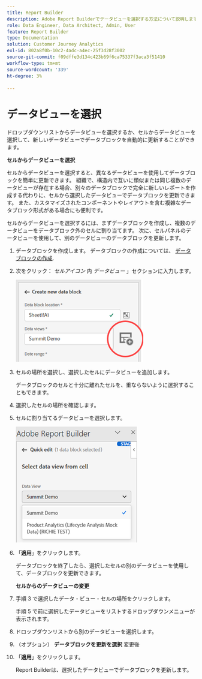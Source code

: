 ```yaml
---
title: Report Builder
description: Adobe Report Builderでデータビューを選択する方法について説明します
role: Data Engineer, Data Architect, Admin, User
feature: Report Builder
type: Documentation
solution: Customer Journey Analytics
exl-id: 802a8f0b-10c2-4adc-a4ec-25f3d28f3002
source-git-commit: f09dffe3d134c423b69f6ca75337f3aca3f51410
workflow-type: tm+mt
source-wordcount: '339'
ht-degree: 3%

---
```


# データビューを選択

ドロップダウンリストからデータビューを選択するか、セルからデータビューを選択して、新しいデータビューでデータブロックを自動的に更新することができます。

**セルからデータビューを選択**

セルからデータビューを選択すると、異なるデータビューを使用してデータブロックを簡単に更新できます。 組織で、構造内で互いに類似または同じ複数のデータビューが存在する場合、別々のデータブロックで完全に新しいレポートを作成する代わりに、セルから選択したデータビューでデータブロックを更新できます。 また、カスタマイズされたコンポーネントやレイアウトを含む複雑なデータブロック形式がある場合にも便利です。

セルからデータビューを選択するには、まずデータブロックを作成し、複数のデータビューをデータブロック外のセルに割り当てます。 次に、セルパネルのデータビューを使用して、別のデータビューのデータブロックを更新します。

1. データブロックを作成します。
データブロックの作成については、 [データブロックの作成](/help/report-builder/create-a-data-block.md).

1. 次をクリック： *セルアイコン* 内 *データビュー* 」セクションに入力します。

   ![セルのアイコン](/help/report-builder/assets/cell-icon.png)

1. セルの場所を選択し、選択したセルにデータビューを追加します。

   データブロックのセルと十分に離れたセルを、重ならないように選択することもできます。

1. 選択したセルの場所を確認します。

1. セルに割り当てるデータビューを選択します。

   ![セルのアイコン](/help/report-builder/assets/select-data-view.png)

1. 「**適用**」をクリックします。

   データブロックを終了したら、選択したセルの別のデータビューを使用して、データブロックを更新できます。

   **セルからのデータビューの変更**

1. 手順 3 で選択したデータ・ビュー・セルの場所をクリックします。

   手順 5 で前に選択したデータビューをリストするドロップダウンメニューが表示されます。

1. ドロップダウンリストから別のデータビューを選択します。

1. （オプション） **データブロックを更新を選択** 変更後

1. 「**適用**」をクリックします。

   Report Builderは、選択したデータビューでデータブロックを更新します。
